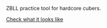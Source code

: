 ZBLL practice tool for hardcore cubers.

[Check what it looks like](https://yutaro-t.github.io/alg-ebbinghaus/#/)